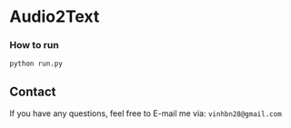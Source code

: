 # Audio2Text
### How to run
```
python run.py 
```
## Contact
If you have any questions, feel free to E-mail me via: `vinhbn28@gmail.com`
